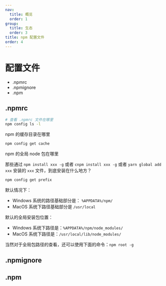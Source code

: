 ```yaml
---
nav:
  title: 概览
  order: 1
group:
  title: 生态
  order: 3
title: npm 配置文件
order: 4
---
```


# 配置文件

- .npmrc
- .npmignore
- .npm

## .npmrc

```bash
# 查看 .npmrc 文件在哪里
npm config ls -l
```

npm 的缓存目录在哪里

```bash
npm config get cache
```

npm 的全局 node 包在哪里

那些通过 `npm install xxx -g` 或者 `cnpm install xxx -g` 或者 `yarn global add xxx` 安装的 `xxx` 文件，到底安装在什么地方？

```bash
npm config get prefix
```

默认情况下：

- Windows 系统的路径基础部分是： `%APPDATA%/npm/`
- MacOS 系统下路径基础部分是 `/usr/local`

默认的全局安装包位置：

- Windows 系统下路径是：`%APPDATA%/npm/node_modules/`
- MacOS 系统下路径是：`/usr/local/lib/node_modules/`

当然对于全局包路径的查看，还可以使用下面的命令：`npm root -g`

## .npmignore

## .npm

